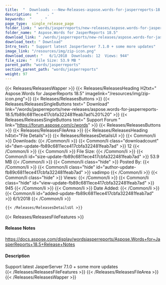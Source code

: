 ```yaml
---
title:  "  Downloads ---New-Releases-aspose.words-for-jasperreports-18.5 . " 
description:  "    . " 
keywords:  "    . " 
page_type:  single_release_page
folder_link: " words/jasperreports/new-releases/aspose.words-for-jasperreports-18.5/"
folder_name: " Aspose.Words for JasperReports 18.5"
download_link: " /words/jasperreports/new-releases/aspose.words-for-jasperreports-18.5/fb89c6811ece417cbfa322481feab7ad"
download_text: " Download"
Intro_text: " Support latest JasperServer 7.1.0 + some more updates"
image_link: "/resources/img/zip-icon.png"
download_count: "   6/1/2018  Downloads: 12  Views: 944"
file_size: "  File Size: 53.9 MB "
parent_path: "words/jasperreports"
section_parent_path: "words/jasperreports"
weight: 97
---
```


{{< Releases/ReleasesWapper >}}
  {{< Releases/ReleasesHeading H2txt=" Aspose.Words for JasperReports 18.5" imagelink="/resources/img/zip-icon.png">}}
  {{< Releases/ReleasesButtons >}}
    {{< Releases/ReleasesSingleButtons text=" Download" link="/words/jasperreports/new-releases/aspose.words-for-jasperreports-18.5/fb89c6811ece417cbfa322481feab7ad%20%20" >}}
    {{< Releases/ReleasesSingleButtons text=" Support Forum " link="https://forum.aspose.com/c/words" >}}
  {{< Releases/ReleasesButtons >}}
  {{< Releases/ReleasesFileArea >}}
    {{< Releases/ReleasesHeading h4txt="File Details">}}
    {{< Releases/ReleasesDetailsUl >}}
            {{< Common/li  >}} Downloads: {{< /Common/li >}} 
      {{< Common/li class="downloadcount" id="dwn-update-fb89c6811ece417cbfa322481feab7ad" >}} 12 {{< /Common/li >}} 
      {{< Common/li  >}} File Size: {{< /Common/li >}} 
      {{< Common/li id="size-update-fb89c6811ece417cbfa322481feab7ad" >}} 53.9 MB {{< /Common/li >}} 
      {{< Common/li  class="hide" >}} Posted By: {{< /Common/li >}} 
      {{< Common/li class="hide" id="author-update-fb89c6811ece417cbfa322481feab7ad" >}} vadimpo {{< /Common/li >}} 
      {{< Common/li class="hide"  >}} Views: {{< /Common/li >}} 
      {{< Common/li class="hide" id="view-update-fb89c6811ece417cbfa322481feab7ad" >}} 945 {{< /Common/li >}} 
      {{< Common/li  >}} Date Added: {{< /Common/li >}} 
      {{< Common/li id="added-update-fb89c6811ece417cbfa322481feab7ad" >}} 6/1/2018 {{< /Common/li >}} 

    {{< /Releases/ReleasesDetailsUl >}}

  {{< Releases/ReleasesFileFeatures >}}
      <h4>Release Notes</h4><div><a href="https://docs.aspose.com/display/wordsjasperreports/Aspose.Words+for+JasperReports+18.5+Release+Notes">https://docs.aspose.com/display/wordsjasperreports/Aspose.Words+for+JasperReports+18.5+Release+Notes</a></div><h4>Description</h4><div class="HTMLDescription">Support latest JasperServer 7.1.0 + some more updates</div>
  {{< /Releases/ReleasesFileFeatures >}}
 {{< /Releases/ReleasesFileArea >}}
{{< /Releases/ReleasesWapper >}}


